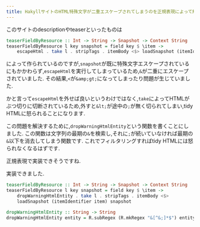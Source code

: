 ```yaml
---
title: HakyllサイトのHTML特殊文字が二重エスケープされてしまうのを正規表現によって解決
---
```


このサイトのdescriptionやteaserといったものは

~~~hs
teaserFieldByResource :: Int -> String -> Snapshot -> Context String
teaserFieldByResource l key snapshot = field key $ \item ->
    escapeHtml . take l . stripTags . itemBody <$> loadSnapshot (itemIdentifier item) snapshot
~~~

によって作られているのですが,`snapshot`が既に特殊文字エスケープされているにもかかわらず,`escapeHtml`を実行してしまっているため,`&`が二重にエスケープされていました.
その結果,`<`が`&amp;gt;`になってしまったり問題が生じていました.

かと言って`escapeHtml`を外せば良いというわけではなく,`take`によってHTMLがぶつ切りに切断されているため,外すと`&lt;`が途中の`;`が無く切られてしまい,tidy HTMLに怒られることになります.

この問題を解決するために,`dropWarningHtmlEntity`という関数を書くことにしました.
この関数は文字列の最期の`&`を検索し,それに`;`が続いていなければ最期の`&`以下を消去してしまう関数です.
これでフィルタリングすればtidy HTMLには怒られなくなるはずです.

正規表現で実装できそうですね.

実装できました.

~~~hs
teaserFieldByResource :: Int -> String -> Snapshot -> Context String
teaserFieldByResource l key snapshot = field key $ \item ->
    dropWarningHtmlEntity . take l . stripTags . itemBody <$>
    loadSnapshot (itemIdentifier item) snapshot

dropWarningHtmlEntity :: String -> String
dropWarningHtmlEntity entity = R.subRegex (R.mkRegex "&[^&;]*$") entity ""
~~~

